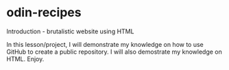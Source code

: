 # odin-recipes
<p>Introduction - brutalistic website using HTML<p/>
In this lesson/project, I will demonstrate my knowledge on how to use GitHub to create a public repository. I will also demostrate my knowledge on HTML. Enjoy.
